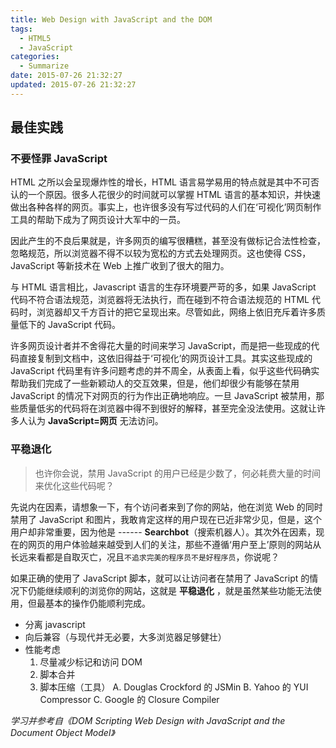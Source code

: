 ```yaml
---
title: Web Design with JavaScript and the DOM
tags:
  - HTML5
  - JavaScript
categories:
  - Summarize
date: 2015-07-26 21:32:27
updated: 2015-07-26 21:32:27
---
```

## 最佳实践

### 不要怪罪 JavaScript

HTML 之所以会呈现爆炸性的增长，HTML 语言易学易用的特点就是其中不可否认的一个原因。很多人花很少的时间就可以掌握 HTML 语言的基本知识，并快速做出各种各样的网页。事实上，也许很多没有写过代码的人们在‘可视化’网页制作工具的帮助下成为了网页设计大军中的一员。

因此产生的不良后果就是，许多网页的编写很糟糕，甚至没有做标记合法性检查，忽略规范，所以浏览器不得不以较为宽松的方式去处理网页。这也使得 CSS，JavaScript 等新技术在 Web 上推广收到了很大的阻力。

<!-- more -->

与 HTML 语言相比，Javascript 语言的生存环境要严苛的多，如果 JavaScript 代码不符合语法规范，浏览器将无法执行，而在碰到不符合语法规范的 HTML 代码时，浏览器却又千方百计的把它呈现出来。尽管如此，网络上依旧充斥着许多质量低下的 JavaScript 代码。

许多网页设计者并不舍得花大量的时间来学习 JavaScript，而是把一些现成的代码直接复制到文档中，这依旧得益于‘可视化’的网页设计工具。其实这些现成的 JavaScript 代码里有许多问题考虑的并不周全，从表面上看，似乎这些代码确实帮助我们完成了一些新颖动人的交互效果，但是，他们却很少有能够在禁用 JavaScript 的情况下对网页的行为作出正确地响应。一旦 JavaScript 被禁用，那些质量低劣的代码将在浏览器中得不到很好的解释，甚至完全没法使用。这就让许多人认为 **JavaScript=网页** 无法访问。

### 平稳退化

> 也许你会说，禁用 JavaScript 的用户已经是少数了，何必耗费大量的时间来优化这些代码呢？

先说内在因素，请想象一下，有个访问者来到了你的网站，他在浏览 Web 的同时禁用了 JavaScript 和图片，我敢肯定这样的用户现在已近非常少见，但是，这个用户却非常重要，因为他是 ------ **Searchbot**（搜索机器人）。其次外在因素，现在的网页的用户体验越来越受到人们的关注，那些不遵循‘用户至上’原则的网站从长远来看都是自取灭亡，况且`不追求完美的程序员不是好程序员`，你说呢？

如果正确的使用了 JavaScript 脚本，就可以让访问者在禁用了 JavaScript 的情况下仍能继续顺利的浏览你的网站，这就是 **平稳退化** ，就是虽然某些功能无法使用，但最基本的操作仍能顺利完成。

* 分离 javascript
* 向后兼容（与现代并无必要，大多浏览器足够健壮）
* 性能考虑
  1.  尽量减少标记和访问 DOM
  2.  脚本合并
  3.  脚本压缩（工具）
    A. Douglas Crockford 的 JSMin
    B. Yahoo 的 YUI Compressor
      C. Google 的 Closure Compiler


*学习并参考自《DOM Scripting Web Design with JavaScript and the Document Object Model》*
